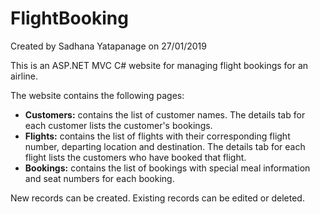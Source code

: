 # FlightBooking
Created by Sadhana Yatapanage on 27/01/2019

This is an ASP.NET MVC C# website for managing flight bookings for an airline.

The website contains the following pages:

- **Customers:** contains the list of customer names. The details tab for each customer lists the customer's bookings.
- **Flights:** contains the list of flights with their corresponding flight number, departing location and destination. The details tab for each flight lists the customers who have booked that flight.
- **Bookings:** contains the list of bookings with special meal information and seat numbers for each booking.

New records can be created. Existing records can be edited or deleted.
